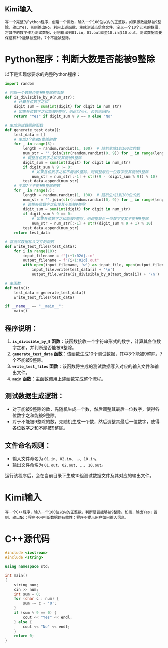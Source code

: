 ## Kimi输入

```
写一个完整的Python程序，创建一个函数，输入一个100位以内的正整数。如果该数能够被9整除，输出Yes，否则输出No。利用上述函数，生成测试点信息文件，定义一个10个元素的数组，将其中的数字作为测试数据，分别输出到01.in，01.out直至10.in与10.out。测试数据需要保证有3个能够被整除，7个不能被整除。
```



# Python程序：判断大数是否能被9整除

以下是实现您要求的完整Python程序：

```python
import random

# 判断一个数是否能被9整除的函数
def is_divisible_by_9(num_str):
    # 计算各位数字之和
    digit_sum = sum(int(digit) for digit in num_str)
    # 如果各位数字之和能被9整除，则返回Yes，否则返回No
    return "Yes" if digit_sum % 9 == 0 else "No"

# 生成测试数据的函数
def generate_test_data():
    test_data = []
    # 生成3个能被9整除的数
    for _ in range(3):
        length = random.randint(1, 100)  # 随机生成1到100位的数
        num_str = ''.join(str(random.randint(0, 9)) for _ in range(length))
        # 调整各位数字之和使其能被9整除
        digit_sum = sum(int(digit) for digit in num_str)
        if digit_sum % 9 != 0:
            # 如果各位数字之和不能被9整除，则调整最后一位数字使其能被9整除
            num_str = num_str[:-1] + str((9 - (digit_sum % 9)) % 10)
        test_data.append(num_str)
    # 生成7个不能被9整除的数
    for _ in range(7):
        length = random.randint(1, 100)  # 随机生成1到100位的数
        num_str = ''.join(str(random.randint(0, 9)) for _ in range(length))
        # 调整各位数字之和使其不能被9整除
        digit_sum = sum(int(digit) for digit in num_str)
        if digit_sum % 9 == 0:
            # 如果各位数字之和能被9整除，则调整最后一位数字使其不能被9整除
            num_str = num_str[:-1] + str((digit_sum % 9 + 1) % 10)
        test_data.append(num_str)
    return test_data

# 将测试数据写入文件的函数
def write_test_files(test_data):
    for i in range(10):
        input_filename = f"{i+1:02d}.in"
        output_filename = f"{i+1:02d}.out"
        with open(input_filename, 'w') as input_file, open(output_filename, 'w') as output_file:
            input_file.write(test_data[i] + '\n')
            output_file.write(is_divisible_by_9(test_data[i]) + '\n')

# 主函数
def main():
    test_data = generate_test_data()
    write_test_files(test_data)

if __name__ == "__main__":
    main()
```

## 程序说明：

1. **`is_divisible_by_9` 函数**：该函数接收一个字符串形式的数字，计算其各位数字之和，并判断是否能被9整除。
2. **`generate_test_data` 函数**：该函数生成10个测试数据，其中3个能被9整除，7个不能被9整除。
3. **`write_test_files` 函数**：该函数将生成的测试数据写入对应的输入文件和输出文件。
4. **`main` 函数**：主函数调用上述函数完成整个流程。

## 测试数据生成逻辑：

- 对于能被9整除的数，先随机生成一个数，然后调整其最后一位数字，使得各位数字之和能被9整除。
- 对于不能被9整除的数，先随机生成一个数，然后调整其最后一位数字，使得各位数字之和不能被9整除。

## 文件命名规则：

- 输入文件命名为 `01.in`、`02.in`、...、`10.in`。
- 输出文件命名为 `01.out`、`02.out`、...、`10.out`。

运行该程序后，会在当前目录下生成10组测试数据文件及其对应的输出文件。

# Kimi输入

```
写一个C++程序，输入一个100位以内的正整数，判断是否能够被9整除。如能，输出Yes；否则，输出No；程序不用判断数据的有效性；程序不提示用户如何输入信息。
```

# C++源代码

```cpp
#include <iostream>
#include <string>

using namespace std;

int main() 
{
    string num;
    cin >> num;
    int sum = 0;
    for (char c : num) {
        sum += c - '0';
    }
    if (sum % 9 == 0) {
        cout << "Yes" << endl;
    } else {
        cout << "No" << endl;
    }
    return 0;
}
```

